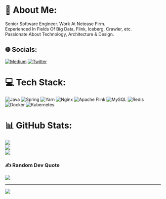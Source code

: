 # 💫 About Me:
Senior Software Engineer. Work At Netease Firm.<br>Experienced In Fields Of Big Data, Flink, Iceberg, Crawler, etc. <br>Passionate About Technology, Architecture & Design.


## 🌐 Socials:
[![Medium](https://img.shields.io/badge/Medium-12100E?logo=medium&logoColor=white)](https://medium.com/@yesorno828423) [![Twitter](https://img.shields.io/badge/Twitter-%231DA1F2.svg?logo=Twitter&logoColor=white)](https://twitter.com/xianxun8) 

# 💻 Tech Stack:
![Java](https://img.shields.io/badge/java-%23ED8B00.svg?style=for-the-badge&logo=java&logoColor=white) ![Spring](https://img.shields.io/badge/spring-%236DB33F.svg?style=for-the-badge&logo=spring&logoColor=white) ![Yarn](https://img.shields.io/badge/yarn-%232C8EBB.svg?style=for-the-badge&logo=yarn&logoColor=white) ![Nginx](https://img.shields.io/badge/nginx-%23009639.svg?style=for-the-badge&logo=nginx&logoColor=white) ![Apache Flink](https://img.shields.io/badge/Apache%20Flink-E6526F?style=for-the-badge&logo=Apache%20Flink&logoColor=white) ![MySQL](https://img.shields.io/badge/mysql-%2300f.svg?style=for-the-badge&logo=mysql&logoColor=white) ![Redis](https://img.shields.io/badge/redis-%23DD0031.svg?style=for-the-badge&logo=redis&logoColor=white) ![Docker](https://img.shields.io/badge/docker-%230db7ed.svg?style=for-the-badge&logo=docker&logoColor=white) ![Kubernetes](https://img.shields.io/badge/kubernetes-%23326ce5.svg?style=for-the-badge&logo=kubernetes&logoColor=white)
# 📊 GitHub Stats:
![](https://github-readme-stats.vercel.app/api?username=YesOrNo828&theme=dark&hide_border=false&include_all_commits=false&count_private=false)<br/>
![](https://github-readme-streak-stats.herokuapp.com/?user=YesOrNo828&theme=dark&hide_border=false)<br/>
![](https://github-readme-stats.vercel.app/api/top-langs/?username=YesOrNo828&theme=dark&hide_border=false&include_all_commits=false&count_private=false&layout=compact)

### ✍️ Random Dev Quote
![](https://quotes-github-readme.vercel.app/api?type=horizontal&theme=radical)

---
[![](https://visitcount.itsvg.in/api?id=YesOrNo828&icon=0&color=0)](https://visitcount.itsvg.in)


<!--
**YesOrNo828/YesOrNo828** is a ✨ _special_ ✨ repository because its `README.md` (this file) appears on your GitHub profile.

Here are some ideas to get you started:

- 🔭 I’m currently working on ...
- 🌱 I’m currently learning ...
- 👯 I’m looking to collaborate on ...
- 🤔 I’m looking for help with ...
- 💬 Ask me about ...
- 📫 How to reach me: ...
- 😄 Pronouns: ...
- ⚡ Fun fact: ...
-->
